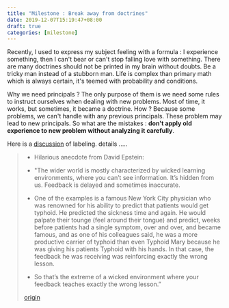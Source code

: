 ```yaml
---
title: "Milestone : Break away from doctrines"
date: 2019-12-07T15:19:47+08:00
draft: true
categories: [milestone]
---
```


Recently, I used to express my subject feeling with a formula : I experience something, then I can't bear or can't stop falling love with something.
There are many doctrines should not be printed in my brain without doubts.
Be a tricky man instead of a stubborn man.
Life is complex than primary math which is always certain, it's teemed with probability and conditions.

Why we need principals ? The only purpose of them is we need some rules to instruct ourselves when dealing with new problems.
Most of time, it works, but sometimes, it became a doctrine. How ? Because some problems, we can't handle with any previous principals.
These problem may lead to new principals. So what are the mistakes : **don't apply old experience to new problem without analyzing it carefully**.

Here is a [discussion](https://www.bilibili.com/video/av80075951?t=1976) of labeling. details .....


> * Hilarious anecdote from David Epstein:
> * "The wider world is mostly characterized by wicked learning environments, where you can’t see information. It’s hidden from us. Feedback is delayed and sometimes inaccurate.
>
> * One of the examples is a famous New York City physician who was renowned for his ability to predict that patients would get typhoid. He predicted the sickness time and again. He would palpate their tounge (feel around their tongue) and predict, weeks before patients had a single symptom, over and over, and became famous, and as one of his colleagues said, he was a more productive carrier of typhoid than even Typhoid Mary because he was giving his patients Typhoid with his hands. In that case, the feedback he was receiving was reinforcing exactly the wrong lesson.
> 
> * So that’s the extreme of a wicked environment where your feedback teaches exactly the wrong lesson.”
>
> [origin](https://www.perell.com/blog/2019/12/11/coolest-things-i-learned-in-2019)
